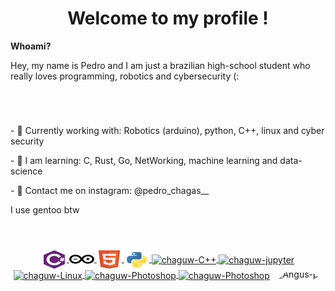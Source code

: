 <div class='greetings' align='center'>
  <h1><b>Welcome to my profile !</b></h1>
</div>
<p class='whoami' font-size=50> <b>Whoami?</b> </p>
<p> Hey, my name is Pedro and I am just a brazilian high-school student who really loves programming, robotics and cybersecurity (: </p>
<h1></h1>

<br>
<div class='perso_info'>
  <div class='info'>
    <p>- 🔭 Currently working with: Robotics (arduino), python, C++, linux and cyber security</p>
    <p>- 🌱 I am learning: C, Rust, Go, NetWorking, machine learning and data-science </p>
    <p>- 🐻 Contact me on instagram: @pedro_chagas__</p>
    <p align='left'> I use gentoo btw </p>
  </div>
    <div align='center'>
  <h1></h1>
<div align="center">
  <a href="https://github.com/pChagas-cloud">


<div style="display: inline_block"><br>
  <img align="center" alt="chaguw-c#" height="30" width="40" src="https://raw.githubusercontent.com/devicons/devicon/master/icons/csharp/csharp-plain.svg">
  <img align="center" alt="chaguw-arduino" height="30" width="40" src="https://raw.githubusercontent.com/devicons/devicon/master/icons/arduino/arduino-plain.svg">
  <img align="center" alt="chaguw-HTML" height="30" width="40" src="https://raw.githubusercontent.com/devicons/devicon/master/icons/html5/html5-original.svg">
  <img align="center" alt="chaguw-Python" height="30" width="40" src="https://raw.githubusercontent.com/devicons/devicon/master/icons/python/python-original.svg">
  <img align="center" alt="chaguw-C++" height="30" width="40" src="https://cdn.jsdelivr.net/gh/devicons/devicon/icons/cplusplus/cplusplus-original.svg">
  <img align="center" alt="chaguw-jupyter" height="30" width="30"  src="https://cdn.jsdelivr.net/gh/devicons/devicon/icons/jupyter/jupyter-original-wordmark.svg" />
  <img align="center" alt="chaguw-Linux" height="30" width="30"  src="https://cdn.jsdelivr.net/gh/devicons/devicon/icons/linux/linux-original.svg" />
  <img align="center" alt="chaguw-Photoshop" height="30" width="30"  src="https://cdn.jsdelivr.net/gh/devicons/devicon/icons/photoshop/photoshop-plain.svg" />
  <img align="center" alt="chaguw-Photoshop" height="30" width="30"  src="https://cdn.jsdelivr.net/gh/devicons/devicon/icons/vscode/vscode-original.svg" />
  <img align="right" alt="Angus-pic" height="150" style="border-radius:50px;" src="https://64.media.tumblr.com/ca07467c2d315cd905a57310c4475a6a/tumblr_oo44reKi6F1v57y0co1_250.png">
</div>
  <h1></h1>

